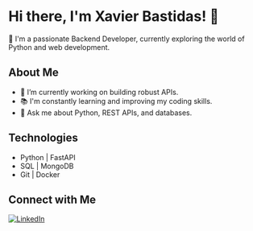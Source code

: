 # Hi there, I'm Xavier Bastidas! 👋

🌱 I'm a passionate Backend Developer, currently exploring the world of Python and web development.

## About Me

- 🔭 I’m currently working on building robust APIs.
- 📚 I'm constantly learning and improving my coding skills.
- 💬 Ask me about Python, REST APIs, and databases.

## Technologies

- Python | FastAPI
- SQL | MongoDB
- Git | Docker

## Connect with Me

[![LinkedIn](https://img.shields.io/badge/LinkedIn-blue?style=flat&logo=linkedin)](https://www.linkedin.com/in/xavierbastidas/)

